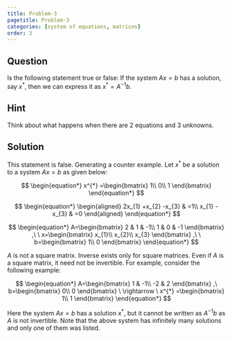 ```yaml
---
title: Problem-3
pagetitle: Problem-3
categories: [system of equations, matrices]
order: 3
---
```


## Question

Is the following statement true or false: If the system $Ax=b$ has a solution, say $x^{*}$, then we can express it as $x^{*} =A^{-1} b$.

## Hint

Think about what happens when there are $2$ equations and $3$ unknowns.



## Solution

This statement is false. Generating a counter example. Let $x^{*}$ be a solution to a system $Ax = b$ as given below:

$$
\begin{equation*}
x^{*} =\begin{bmatrix}
1\\
0\\
1
\end{bmatrix}
\end{equation*}
$$

$$
\begin{equation*}
\begin{aligned}
2x_{1} +x_{2} -x_{3} & =1\\
x_{1} -x_{3} & =0
\end{aligned}
\end{equation*}
$$

$$
\begin{equation*}
A=\begin{bmatrix}
2 & 1 & -1\\
1 & 0 & -1
\end{bmatrix} ,\ \ x=\begin{bmatrix}
x_{1}\\
x_{2}\\
x_{3}
\end{bmatrix} ,\ \ b=\begin{bmatrix}
1\\
0
\end{bmatrix}
\end{equation*}
$$

$A$ is not a square matrix. Inverse exists only for square matrices. Even if $A$ is a square matrix, it need not be invertible. For example, consider the following example:

$$
\begin{equation*}
A=\begin{bmatrix}
1 & -1\\
-2 & 2
\end{bmatrix} ,\ b=\begin{bmatrix}
0\\
0
\end{bmatrix} \ \rightarrow \ x^{*} =\begin{bmatrix}
1\\
1
\end{bmatrix}
\end{equation*}
$$

Here the system $Ax=b$ has a solution $x^{*}$, but it cannot be written as $A^{-1} b$ as $A$ is not invertible. Note that the above system has infinitely many solutions and only one of them was listed.
